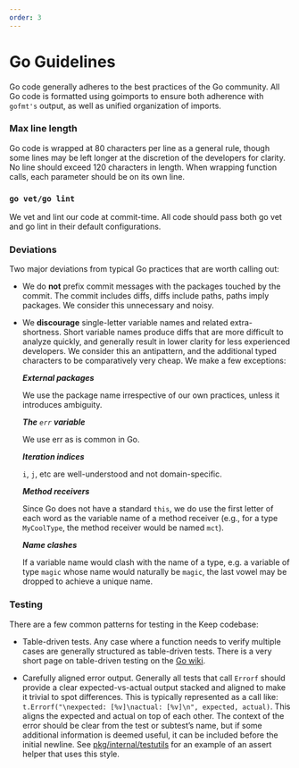 ```yaml
--- 
order: 3
---
```


# Go Guidelines

Go code generally adheres to the best practices of the Go community. All Go code is formatted using goimports to ensure both adherence with `gofmt's` output, as well as unified organization of imports.

### Max line length

Go code is wrapped at 80 characters per line as a general rule, though some lines may be left longer at the discretion of the developers for clarity. No line should exceed 120 characters in length. When wrapping function calls, each parameter should be on its own line.

### `go vet/go lint`

We vet and lint our code at commit-time. All code should pass both go vet and go lint in their default configurations.

### Deviations

Two major deviations from typical Go practices that are worth calling out:

* We do **not** prefix commit messages with the packages touched by the commit. The commit includes diffs, diffs include paths, paths imply packages. We consider this unnecessary and noisy.

* We **discourage** single-letter variable names and related extra-shortness. Short variable names produce diffs that are more difficult to analyze quickly, and generally result in lower clarity for less experienced developers. We consider this an antipattern, and the additional typed characters to be comparatively very cheap. We make a few exceptions:

     **_External packages_**
    
    We use the package name irrespective of our own practices, unless it introduces ambiguity.

     **_The_** _`err`_ **_variable_**
    
    We use err as is common in Go.

     **_Iteration indices_**
    
    `i`, `j`, etc are well-understood and not domain-specific.  

     **_Method receivers_**
    
    Since Go does not have a standard `this`, we do use the first letter of each word as the variable name of a method receiver (e.g., for a type `MyCoolType`, the method receiver would be named `mct`).

     **_Name clashes_**
    
    If a variable name would clash with the name of a type, e.g. a variable of type `magic` whose name would naturally be `magic`, the last vowel may be dropped to achieve a unique name.

### Testing

There are a few common patterns for testing in the Keep codebase:

* Table-driven tests. Any case where a function needs to verify multiple cases are generally structured as table-driven tests. There is a very short page on table-driven testing on the [Go wiki](https://github.com/golang/go/wiki/TableDrivenTests).

* Carefully aligned error output. Generally all tests that call `Errorf` should provide a clear expected-vs-actual output stacked and aligned to make it trivial to spot differences. This is typically represented as a call like: `t.Errorf("\nexpected: [%v]\nactual: [%v]\n", expected, actual)`. This aligns the expected and actual on top of each other. The context of the error should be clear from the test or subtest’s name, but if some additional information is deemed useful, it can be included before the initial newline. See [pkg/internal/testutils](https://github.com/keep-network/keep-core/tree/master/pkg/internal/testutils) for an example of an assert helper that uses this style.